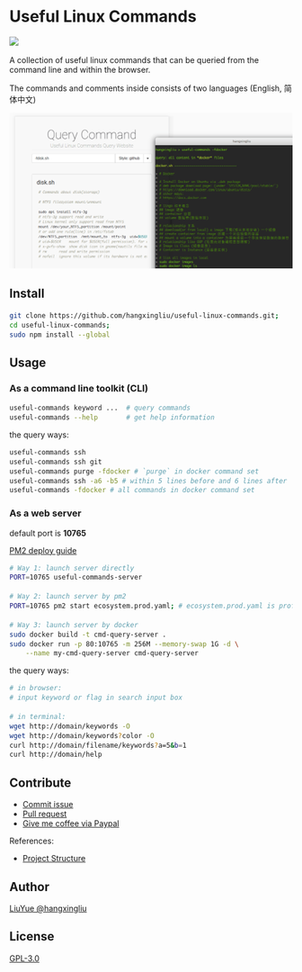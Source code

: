 # Useful Linux Commands

<a href="https://www.npmjs.com/package/useful-linux-commands">
<img src="https://img.shields.io/npm/v/useful-linux-commands.svg?style=flat-square" />
</a>

A collection of useful linux commands that can be queried from the command line and within the browser.

The commands and comments inside consists of two languages (English, 简体中文)

![screenshot](docs/images/screenshot1.png)

## Install

``` bash
git clone https://github.com/hangxingliu/useful-linux-commands.git;
cd useful-linux-commands;
sudo npm install --global
```

## Usage

### As a command line toolkit (CLI)

``` bash
useful-commands keyword ...  # query commands
useful-commands --help       # get help information
```

the query ways:

``` bash
useful-commands ssh
useful-commands ssh git
useful-commands purge -fdocker # `purge` in docker command set
useful-commands ssh -a6 -b5 # within 5 lines before and 6 lines after 
useful-commands -fdocker # all commands in docker command set
```

### As a web server

default port is **10765**

[PM2 deploy guide](docs/PM2_DEPLOY.md)

``` bash
# Way 1: launch server directly
PORT=10765 useful-commands-server

# Way 2: launch server by pm2
PORT=10765 pm2 start ecosystem.prod.yaml; # ecosystem.prod.yaml is profile for production mode

# Way 3: launch server by docker
sudo docker build -t cmd-query-server .
sudo docker run -p 80:10765 -m 256M --memory-swap 1G -d \
	--name my-cmd-query-server cmd-query-server
```

the query ways:

``` bash
# in browser:
# input keyword or flag in search input box

# in terminal:
wget http://domain/keywords -O
wget http://domain/keywords?color -O
curl http://domain/filename/keywords?a=5&b=1
curl http://domain/help
```

## Contribute

- [Commit issue](https://github.com/hangxingliu/useful-linux-commands/issues)
- [Pull request](https://github.com/hangxingliu/useful-linux-commands/pulls)
- [Give me coffee via Paypal](https://www.paypal.me/hangxingliu)

References:

- [Project Structure](docs/PROJECT-STRUCT.md)


## Author

[LiuYue @hangxingliu](https://github.com/hangxingliu)

## License

[GPL-3.0](LICENSE)
